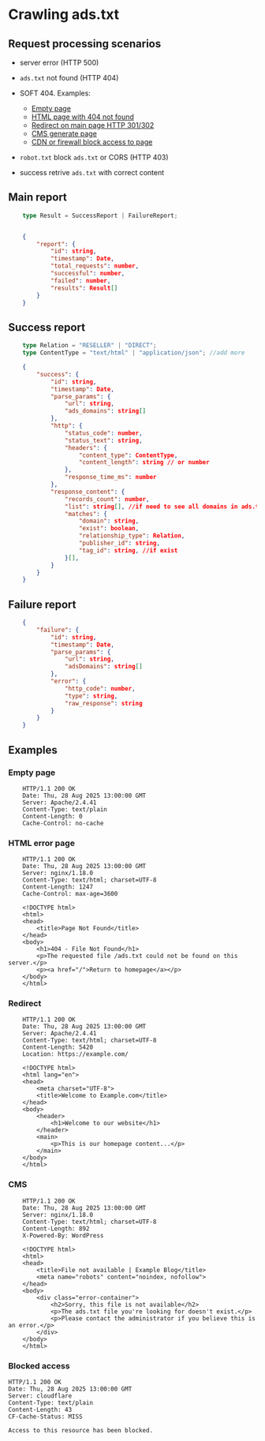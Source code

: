 # Сrawling ads.txt

## Request processing scenarios

- server error (HTTP 500)

- `ads.txt` not found (HTTP 404)

- SOFT 404. Examples: 
    - [Empty page](#empty-page)
    - [HTML page with 404 not found](#html-error-page)
    - [Redirect on main page HTTP 301/302](#redirect)
    - [CMS generate page](#cms)
    - [CDN or firewall block access to page](#blocked-access)

- `robot.txt` block `ads.txt` or CORS (HTTP 403)

- success retrive `ads.txt` with correct content

## Main report
```ts
    type Result = SuccessReport | FailureReport;
```
```json

    {
        "report": {
            "id": string,
            "timestamp": Date,
            "total_requests": number,
            "successful": number,
            "failed": number,
            "results": Result[]
        }
    }
```

## Success report
```ts
    type Relation = "RESELLER" | "DIRECT";
    type ContentType = "text/html" | "application/json"; //add more
```
```json
    {
        "success": {
            "id": string,
            "timestamp": Date,
            "parse_params": {
                "url": string,
                "ads_domains": string[]
            },
            "http": {
                "status_code": number,
                "status_text": string,
                "headers": {
                    "content_type": ContentType,
                    "content_length": string // or number
                },
                "response_time_ms": number
            },
            "response_content": {
                "records_count": number,
                "list": string[], //if need to see all domains in ads.txt
                "matches": {
                    "domain": string,
                    "exist": boolean,
                    "relationship_type": Relation,
                    "publisher_id": string, 
                    "tag_id": string, //if exist
                }[],
            }
        }
    }
```




## Failure report
```json
    {
        "failure": {
            "id": string,
            "timestamp": Date,
            "parse_params": {
                "url": string,
                "adsDomains": string[]
            },
            "error": {
                "http_code": number,
                "type": string,
                "raw_response": string
            }
        }
    }
```




## Examples

### Empty page
```text
    HTTP/1.1 200 OK
    Date: Thu, 28 Aug 2025 13:00:00 GMT
    Server: Apache/2.4.41
    Content-Type: text/plain
    Content-Length: 0
    Cache-Control: no-cache
```

### HTML error page
```text
    HTTP/1.1 200 OK
    Date: Thu, 28 Aug 2025 13:00:00 GMT
    Server: nginx/1.18.0
    Content-Type: text/html; charset=UTF-8
    Content-Length: 1247
    Cache-Control: max-age=3600

    <!DOCTYPE html>
    <html>
    <head>
        <title>Page Not Found</title>
    </head>
    <body>
        <h1>404 - File Not Found</h1>
        <p>The requested file /ads.txt could not be found on this server.</p>
        <p><a href="/">Return to homepage</a></p>
    </body>
    </html>
```

### Redirect
```text
    HTTP/1.1 200 OK
    Date: Thu, 28 Aug 2025 13:00:00 GMT
    Server: Apache/2.4.41
    Content-Type: text/html; charset=UTF-8
    Content-Length: 5420
    Location: https://example.com/

    <!DOCTYPE html>
    <html lang="en">
    <head>
        <meta charset="UTF-8">
        <title>Welcome to Example.com</title>
    </head>
    <body>
        <header>
            <h1>Welcome to our website</h1>
        </header>
        <main>
            <p>This is our homepage content...</p>
        </main>
    </body>
    </html>
```

### CMS
```text
    HTTP/1.1 200 OK
    Date: Thu, 28 Aug 2025 13:00:00 GMT
    Server: nginx/1.18.0
    Content-Type: text/html; charset=UTF-8
    Content-Length: 892
    X-Powered-By: WordPress

    <!DOCTYPE html>
    <html>
    <head>
        <title>File not available | Example Blog</title>
        <meta name="robots" content="noindex, nofollow">
    </head>
    <body>
        <div class="error-container">
            <h2>Sorry, this file is not available</h2>
            <p>The ads.txt file you're looking for doesn't exist.</p>
            <p>Please contact the administrator if you believe this is an error.</p>
        </div>
    </body>
    </html>
```

### Blocked access
```text
HTTP/1.1 200 OK
Date: Thu, 28 Aug 2025 13:00:00 GMT
Server: cloudflare
Content-Type: text/plain
Content-Length: 43
CF-Cache-Status: MISS

Access to this resource has been blocked.
```